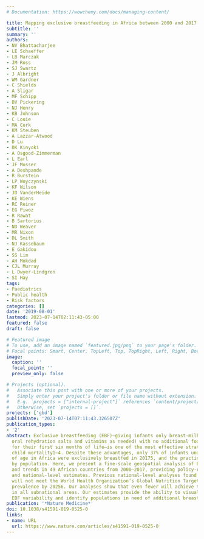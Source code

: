 ```yaml
---
# Documentation: https://wowchemy.com/docs/managing-content/

title: Mapping exclusive breastfeeding in Africa between 2000 and 2017
subtitle: ''
summary: ''
authors:
- NV Bhattacharjee
- LE Schaeffer
- LB Marczak
- JM Ross
- SJ Swartz
- J Albright
- WM Gardner
- C Shields
- A Sligar
- MF Schipp
- BV Pickering
- NJ Henry
- KB Johnson
- C Louie
- MA Cork
- KM Steuben
- A Lazzar-Atwood
- D Lu
- DK Kinyoki
- A Osgood-Zimmerman
- L Earl
- JF Mosser
- A Deshpande
- R Burstein
- LP Woyczynski
- KF Wilson
- JD VanderHeide
- KE Wiens
- RC Reiner
- EG Piwoz
- R Rawat
- B Sartorius
- ND Weaver
- MR Nixon
- DL Smith
- NJ Kassebaum
- E Gakidou
- SS Lim
- AH Mokdad
- CJL Murray
- L Dwyer-Lindgren
- SI Hay
tags:
- Paediatrics
- Public health
- Risk factors
categories: []
date: '2019-08-01'
lastmod: 2023-07-14T02:11:43-05:00
featured: false
draft: false

# Featured image
# To use, add an image named `featured.jpg/png` to your page's folder.
# Focal points: Smart, Center, TopLeft, Top, TopRight, Left, Right, BottomLeft, Bottom, BottomRight.
image:
  caption: ''
  focal_point: ''
  preview_only: false

# Projects (optional).
#   Associate this post with one or more of your projects.
#   Simply enter your project's folder or file name without extension.
#   E.g. `projects = ["internal-project"]` references `content/project/deep-learning/index.md`.
#   Otherwise, set `projects = []`.
projects: ['gbd']
publishDate: '2023-07-14T07:11:43.326507Z'
publication_types:
- '2'
abstract: Exclusive breastfeeding (EBF)—giving infants only breast-milk (and medications,
  oral rehydration salts and vitamins as needed) with no additional food or drink
  for their first six months of life—is one of the most effective strategies for preventing
  child mortality1–4. Despite these advantages, only 37% of infants under 6 months
  of age in Africa were exclusively breastfed in 20175, and the practice of EBF varies
  by population. Here, we present a fine-scale geospatial analysis of EBF prevalence
  and trends in 49 African countries from 2000–2017, providing policy-relevant administrative-
  and national-level estimates. Previous national-level analyses found that most countries
  will not meet the World Health Organization’s Global Nutrition Target of 50% EBF
  prevalence by 20256. Our analyses show that even fewer will achieve this ambition
  in all subnational areas. Our estimates provide the ability to visualize subnational
  EBF variability and identify populations in need of additional breastfeeding support.
publication: '*Nature Medicine*'
doi: 10.1038/s41591-019-0525-0
links:
- name: URL
  url: https://www.nature.com/articles/s41591-019-0525-0
---
```

